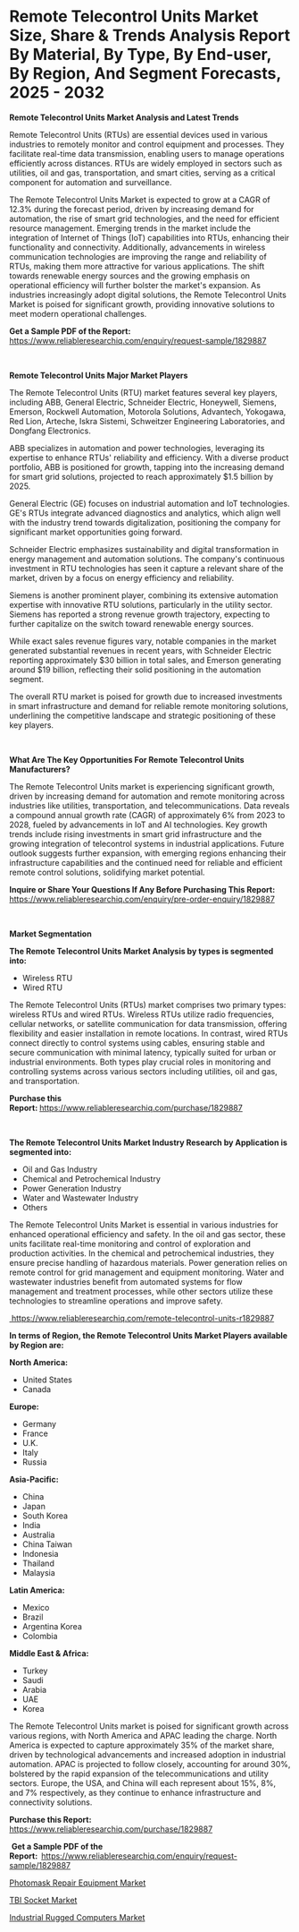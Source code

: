 <p><h1>Remote Telecontrol Units Market Size, Share & Trends Analysis Report By Material, By Type, By End-user, By Region, And Segment Forecasts, 2025 - 2032</h1></p><p><strong>Remote Telecontrol Units Market Analysis and Latest Trends</strong></p>
<p><p>Remote Telecontrol Units (RTUs) are essential devices used in various industries to remotely monitor and control equipment and processes. They facilitate real-time data transmission, enabling users to manage operations efficiently across distances. RTUs are widely employed in sectors such as utilities, oil and gas, transportation, and smart cities, serving as a critical component for automation and surveillance.</p><p>The Remote Telecontrol Units Market is expected to grow at a CAGR of 12.3% during the forecast period, driven by increasing demand for automation, the rise of smart grid technologies, and the need for efficient resource management. Emerging trends in the market include the integration of Internet of Things (IoT) capabilities into RTUs, enhancing their functionality and connectivity. Additionally, advancements in wireless communication technologies are improving the range and reliability of RTUs, making them more attractive for various applications. The shift towards renewable energy sources and the growing emphasis on operational efficiency will further bolster the market's expansion. As industries increasingly adopt digital solutions, the Remote Telecontrol Units Market is poised for significant growth, providing innovative solutions to meet modern operational challenges.</p></p>
<p><strong>Get a Sample PDF of the Report:&nbsp;</strong> <a href="https://www.reliableresearchiq.com/enquiry/request-sample/1829887?utm_campaign=1129&utm_medium=2&utm_source=Github&utm_content=ia&utm_term=13022025&utm_id=remote-telecontrol-units">https://www.reliableresearchiq.com/enquiry/request-sample/1829887</a></p>
<p>&nbsp;</p>
<p><strong>Remote Telecontrol Units Major Market Players</strong></p>
<p><p>The Remote Telecontrol Units (RTU) market features several key players, including ABB, General Electric, Schneider Electric, Honeywell, Siemens, Emerson, Rockwell Automation, Motorola Solutions, Advantech, Yokogawa, Red Lion, Arteche, Iskra Sistemi, Schweitzer Engineering Laboratories, and Dongfang Electronics. </p><p>ABB specializes in automation and power technologies, leveraging its expertise to enhance RTUs' reliability and efficiency. With a diverse product portfolio, ABB is positioned for growth, tapping into the increasing demand for smart grid solutions, projected to reach approximately $1.5 billion by 2025.</p><p>General Electric (GE) focuses on industrial automation and IoT technologies. GE's RTUs integrate advanced diagnostics and analytics, which align well with the industry trend towards digitalization, positioning the company for significant market opportunities going forward.</p><p>Schneider Electric emphasizes sustainability and digital transformation in energy management and automation solutions. The company's continuous investment in RTU technologies has seen it capture a relevant share of the market, driven by a focus on energy efficiency and reliability.</p><p>Siemens is another prominent player, combining its extensive automation expertise with innovative RTU solutions, particularly in the utility sector. Siemens has reported a strong revenue growth trajectory, expecting to further capitalize on the switch toward renewable energy sources.</p><p>While exact sales revenue figures vary, notable companies in the market generated substantial revenues in recent years, with Schneider Electric reporting approximately $30 billion in total sales, and Emerson generating around $19 billion, reflecting their solid positioning in the automation segment.</p><p>The overall RTU market is poised for growth due to increased investments in smart infrastructure and demand for reliable remote monitoring solutions, underlining the competitive landscape and strategic positioning of these key players.</p></p>
<p>&nbsp;</p>
<p><strong>What Are The Key Opportunities For Remote Telecontrol Units Manufacturers?</strong></p>
<p><p>The Remote Telecontrol Units market is experiencing significant growth, driven by increasing demand for automation and remote monitoring across industries like utilities, transportation, and telecommunications. Data reveals a compound annual growth rate (CAGR) of approximately 6% from 2023 to 2028, fueled by advancements in IoT and AI technologies. Key growth trends include rising investments in smart grid infrastructure and the growing integration of telecontrol systems in industrial applications. Future outlook suggests further expansion, with emerging regions enhancing their infrastructure capabilities and the continued need for reliable and efficient remote control solutions, solidifying market potential.</p></p>
<p><strong>Inquire or Share Your Questions If Any Before Purchasing This Report:</strong> <a href="https://www.reliableresearchiq.com/enquiry/pre-order-enquiry/1829887?utm_campaign=1129&utm_medium=2&utm_source=Github&utm_content=ia&utm_term=13022025&utm_id=remote-telecontrol-units">https://www.reliableresearchiq.com/enquiry/pre-order-enquiry/1829887</a></p>
<p>&nbsp;</p>
<p><strong>Market Segmentation</strong></p>
<p><strong>The Remote Telecontrol Units Market Analysis by types is segmented into:</strong></p>
<p><ul><li>Wireless RTU</li><li>Wired RTU</li></ul></p>
<p><p>The Remote Telecontrol Units (RTUs) market comprises two primary types: wireless RTUs and wired RTUs. Wireless RTUs utilize radio frequencies, cellular networks, or satellite communication for data transmission, offering flexibility and easier installation in remote locations. In contrast, wired RTUs connect directly to control systems using cables, ensuring stable and secure communication with minimal latency, typically suited for urban or industrial environments. Both types play crucial roles in monitoring and controlling systems across various sectors including utilities, oil and gas, and transportation.</p></p>
<p><strong>Purchase this Report:&nbsp;</strong><a href="https://www.reliableresearchiq.com/purchase/1829887?utm_campaign=1129&utm_medium=2&utm_source=Github&utm_content=ia&utm_term=13022025&utm_id=remote-telecontrol-units">https://www.reliableresearchiq.com/purchase/1829887</a></p>
<p>&nbsp;</p>
<p><strong>The Remote Telecontrol Units Market Industry Research by Application is segmented into:</strong></p>
<p><ul><li>Oil and Gas Industry</li><li>Chemical and Petrochemical Industry</li><li>Power Generation Industry</li><li>Water and Wastewater Industry</li><li>Others</li></ul></p>
<p><p>The Remote Telecontrol Units Market is essential in various industries for enhanced operational efficiency and safety. In the oil and gas sector, these units facilitate real-time monitoring and control of exploration and production activities. In the chemical and petrochemical industries, they ensure precise handling of hazardous materials. Power generation relies on remote control for grid management and equipment monitoring. Water and wastewater industries benefit from automated systems for flow management and treatment processes, while other sectors utilize these technologies to streamline operations and improve safety.</p></p>
<p><a href="https://www.reliableresearchiq.com/remote-telecontrol-units-r1829887?utm_campaign=1129&utm_medium=2&utm_source=Github&utm_content=ia&utm_term=13022025&utm_id=remote-telecontrol-units">&nbsp;https://www.reliableresearchiq.com/remote-telecontrol-units-r1829887</a></p>
<p><strong>In terms of Region, the Remote Telecontrol Units Market Players available by Region are:</strong></p>
<p>
    <p> <strong> North America: </strong>
        <ul>
            <li>United States</li>
            <li>Canada</li>
        </ul>
        </p> 
    <p> <strong> Europe: </strong>
        <ul>
            <li>Germany</li>
            <li>France</li>
            <li>U.K.</li>
            <li>Italy</li>
            <li>Russia</li>
        </ul>
        </p> 
    <p> <strong> Asia-Pacific: </strong>
        <ul>
            <li>China</li>
            <li>Japan</li>
            <li>South Korea</li>
            <li>India</li>
            <li>Australia</li>
            <li>China Taiwan</li>
            <li>Indonesia</li>
            <li>Thailand</li>
            <li>Malaysia</li>
        </ul>
        </p> 
    <p> <strong> Latin America: </strong>
        <ul>
            <li>Mexico</li>
            <li>Brazil</li>
            <li>Argentina Korea</li>
            <li>Colombia</li>
        </ul>
        </p> 
    <p> <strong> Middle East & Africa: </strong>
        <ul>
            <li>Turkey</li>
            <li>Saudi</li>
            <li>Arabia</li>
            <li>UAE</li>
            <li>Korea</li>
        </ul>
    </p>
    </p>
<p><p>The Remote Telecontrol Units market is poised for significant growth across various regions, with North America and APAC leading the charge. North America is expected to capture approximately 35% of the market share, driven by technological advancements and increased adoption in industrial automation. APAC is projected to follow closely, accounting for around 30%, bolstered by the rapid expansion of the telecommunications and utility sectors. Europe, the USA, and China will each represent about 15%, 8%, and 7% respectively, as they continue to enhance infrastructure and connectivity solutions.</p></p>
<p><strong>Purchase this Report: </strong><a href="https://www.reliableresearchiq.com/purchase/1829887?utm_campaign=1129&utm_medium=2&utm_source=Github&utm_content=ia&utm_term=13022025&utm_id=remote-telecontrol-units">https://www.reliableresearchiq.com/purchase/1829887</a></p>
<p>&nbsp;<strong>Get a Sample PDF of the Report:&nbsp;&nbsp;</strong><a href="https://www.reliableresearchiq.com/enquiry/request-sample/1829887?utm_campaign=1129&utm_medium=2&utm_source=Github&utm_content=ia&utm_term=13022025&utm_id=remote-telecontrol-units">https://www.reliableresearchiq.com/enquiry/request-sample/1829887</a></p>
<p><strong></strong></p>
<p><p><a href="https://github.com/usraceby/Market-Research-Report-List-1/blob/main/photomask-repair-equipment-market.md?utm_campaign=1129&utm_medium=2&utm_source=Github&utm_content=ia&utm_term=13022025&utm_id=remote-telecontrol-units">Photomask Repair Equipment Market</a></p><p><a href="https://github.com/sveenszuchbz/Market-Research-Report-List-1/blob/main/tbi-socket-market.md?utm_campaign=1129&utm_medium=2&utm_source=Github&utm_content=ia&utm_term=13022025&utm_id=remote-telecontrol-units">TBI Socket Market</a></p><p><a href="https://github.com/shamstirroc7/Market-Research-Report-List-1/blob/main/industrial-rugged-computers-market.md?utm_campaign=1129&utm_medium=2&utm_source=Github&utm_content=ia&utm_term=13022025&utm_id=remote-telecontrol-units">Industrial Rugged Computers Market</a></p></p>